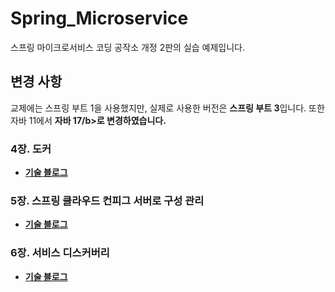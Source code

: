 # Spring_Microservice
스프링 마이크로서비스 코딩 공작소 개정 2판의 실습 예제입니다.

## 변경 사항
교제에는 스프링 부트 1을 사용했지만, 실제로 사용한 버전은 <b>스프링 부트 3</b>입니다. 또한 자바 11에서 <b>자바 17/b>로 변경하였습니다.

### 4장. 도커
- [ 기술 블로그 ](https://blank001.tistory.com/200)

### 5장. 스프링 클라우드 컨피그 서버로 구성 관리
- [ 기술 블로그 ](https://blank001.tistory.com/202)

### 6장. 서비스 디스커버리
- [ 기술 블로그 ](https://blank001.tistory.com/203)
